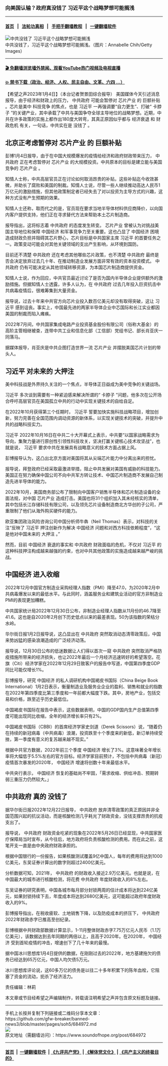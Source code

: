 ### 向美国认输？政府真没钱了 习近平这个战略梦想可能搁浅
------------------------

#### [首页](https://github.com/gfw-breaker/banned-news3/blob/master/README.md) &nbsp;&nbsp;|&nbsp;&nbsp; [法轮功真相](https://github.com/begood0513/basic/blob/master/README.md)  &nbsp;&nbsp;|&nbsp;&nbsp; [手把手翻墙教程](https://github.com/gfw-breaker/guides/wiki)  &nbsp;&nbsp;|&nbsp;&nbsp; [一键翻墙软件](https://github.com/gfw-breaker/nogfw/blob/master/README.md)  



<div><img alt="中共没钱了 习近平这个战略梦想可能搁浅" src="https://img.soundofhope.org/2023-01/gettyimages-1424203783-1672861360074.jpg"/>
<br/><figcaption class="caption">
 中共没钱了，习近平这个战略梦想可能搁浅。（图片：Annabelle Chih/Getty Images）
</figcaption></div><hr/>

#### [ 🎬  免翻墙浏览墙外禁闻、观看YouTube热门视频及电视直播](https://github.com/gfw-breaker/HelloWorld)

#### [ 💥  禁书下载（政治、经济、人权、民主自由、文革、六四 ...）](https://github.com/gfw-breaker/books/blob/master/README.md)

<div><div class="Content__Wrapper sc-1bvya0-0 elmmKw article_body" itemprop="articleBody">
 <div id="post_place_1">
 </div>
 <p class="meta-top">
  <span class="meta">
   【希望之声2023年1月4日】（本台记者贺景田综合报导）
  </span>
  美国媒体今天引述消息报导，由于经济和财政上的压力，
  <ok href="/term/83013">
   中共政府
  </ok>
  可能会暂停对
  <ok href="/term/225043">
   芯片产业
  </ok>
  的
  <ok href="/term/386914">
   巨额补贴
  </ok>
  。芯片是美中
  <ok href="/term/537350">
   科技竞争
  </ok>
  的焦点，也是
  <ok href="/term/1063">
   习近平
  </ok>
  一再强调要“自力更生”、打破“
  <ok href="/term/384022">
   卡脖子
  </ok>
  ”的关键产业，其中承载了中共与美国争夺全球主导地位的战略梦想。近期，中共在许多政策的实施上都作出180度大转弯，其真正原因似乎都与
  <ok href="/term/2945">
   经济衰退
  </ok>
  和
  <ok href="/term/613023">
   财政危机
  </ok>
  有关，一句话，中共实在是
  <ok href="/term/773834">
   没钱了
  </ok>
  。
 </p>
 <h2>
  <strong>
   北京正考虑暂停对
   <ok href="/term/225043">
    芯片产业
   </ok>
   的
   <ok href="/term/386914">
    巨额补贴
   </ok>
  </strong>
 </h2>
 <p>
  彭博1月4日报导，由于在中国大规模爆发的疫情给经济和政府财政带来压力，
  <ok href="/term/83013">
   中共政府
  </ok>
  正在考虑暂停对
  <ok href="/term/225043">
   芯片产业
  </ok>
  的大规模投资。中共原本的目标是建立能与美国竞争的
  <ok href="/term/225043">
   芯片产业
  </ok>
  。
 </p>
 <p>
  知情人士称，中共高层官员正在讨论如何取消昂贵的补贴，这些补贴迄今收效甚微，并助长了腐败和美国的制裁。知情人士说，尽管一些人继续推动高达人民币1万亿元的激励措施，但其他政策制定者已经失去了对以投资为主导方式的兴趣，这种方式没有产生预期的效果。
 </p>
 <p>
  知情人士还称，取而代之的是，官员现在要求当地半导体材料供应商降价，以向国内客户提供支持，他们正在寻求替代方法来帮助本土芯片制造商。
 </p>
 <p>
  报导指出，这将标志着
  <ok href="/term/83013">
   中共政府
  </ok>
  的态度发生转变。
  <ok href="/term/225043">
   芯片产业
  </ok>
  曾被认为对挑战美国主导地位和保障
  <ok href="/term/2423">
   中国经济
  </ok>
  和军事竞争力至关重要。这也凸显了
  <ok href="/term/2423">
   中国经济
  </ok>
  困境造成财政负担并阻碍其芯片野心，芯片目标是中共国家主席
  <ok href="/term/1063">
   习近平
  </ok>
  的首要任务之一。政策变动可能会对其他关键领域的支出产生影响，从环境到国防。
 </p>
 <p>
  目前还不清楚
  <ok href="/term/83013">
   中共政府
  </ok>
  还在考虑其他哪些芯片政策，也不清楚
  <ok href="/term/83013">
   中共政府
  </ok>
  最终是否会决定放弃过去几十年、在推动制造业发展方面非常有效的资本投资模式。
  <ok href="/term/83013">
   中共政府
  </ok>
  仍有可能决定从其他领域转移资源，为本国芯片制造商提供资金。
 </p>
 <p>
  知情人士说，作为回应，中共官员最近讨论了是否为国内半导体企业提供额外的激励措施。但据知情人士透露，许多人认为，在
  <ok href="/term/83013">
   中共政府
  </ok>
  过去几年投入巨资抗击中共病毒疫情后，很难筹集到大量资金。
 </p>
 <p>
  报导说，过去十年来中共官方向芯片业投入数百亿美元却没有取得突破，这让
  <ok href="/term/1063">
   习近平
  </ok>
  感到诅丧。事实上，中国最先进的两家半导体企业中芯国际和长江实业都因美国的制裁而陷入瘫痪。
 </p>
 <p>
  2022年7月间，中共国家集成电路产业投资基金股份有限公司（俗称大基金）的高阶主管相继被查，连带中共工业和信息化部（工信部）党组书记、部长肖亚庆一同落马。
 </p>
 <p>
  据媒体报导，肖亚庆是中共企图打造世界一流
  <ok href="/term/225043">
   芯片产业
  </ok>
  并摆脱美国芯片计划的带头人。
 </p>
 <h2>
  <strong>
   <ok href="/term/1063">
    习近平
   </ok>
   对未来的
   <ok href="/term/824754">
    大押注
   </ok>
  </strong>
 </h2>
 <p>
  美中科技战是外界持久关注的一个焦点，半导体正日益成为美中竞争的关键战场。
 </p>
 <p>
  <ok href="/term/1063">
   习近平
  </ok>
  多次谈到需要有一种紧迫感来解决所谓的“
  <ok href="/term/384022">
   卡脖子
  </ok>
  ”问题，他多次在公开场合呼吁高层官员在美国孤立中共的行动中实现关键技术的自给自足。
 </p>
 <p>
  在2022年10月获得第三个任期时，
  <ok href="/term/1063">
   习近平
  </ok>
  誓要加快实施科技战略项目，增加创新，努力完善在全国范围内调动资源的新体系，以实现关键技术的突破，并提升中共的战略科技实力。
 </p>
 <p>
  <ok href="/term/1063">
   习近平
  </ok>
  2022年10月16日在中共二十大开幕式上表示，中共要“以国家战略需求为导向，集聚力量进行原创性引领性科技攻关，坚决打赢关键核心技术攻坚战”，也就是说，
  <ok href="/term/1063">
   习近平
  </ok>
  要求中共在发展具有战略意义的技术方面占据上风。
 </p>
 <p>
  彭博报导认为，这凸出北京方面对美国将其从尖端芯片能力中分离出来的担忧。
 </p>
 <p>
  报导说，拜登政府已经采取最激进举措，阻止中共发展对美国有威胁的科技能力。美国正在努力确保中国公司不向中共军方转让技术、中国芯片制造商不发展自己制造先进半导体的能力。
 </p>
 <p>
  2022年10月，美国商务部公布了限制向中国客户销售半导体和芯片制造设备的全面法规，对中国
  <ok href="/term/225043">
   芯片产业
  </ok>
  造成打击。美国也将31个组织加入其未经核实的清单，其中包括长江存储科技有限公司，以及领先芯片设备制造商北方华创的子公司，严重限制了他们从海外购买硬件的能力。
 </p>
 <p>
  欧亚集团政治风险咨询公司中国分析师牛犇（Neil Thomas）表示，对科技的关注“反映了
  <ok href="/term/1063">
   习近平
  </ok>
  押注创新作为解决
  <ok href="/term/2423">
   中国经济
  </ok>
  问题和对西方科技依赖程度”，“这是他对中国未来的
  <ok href="/term/824754">
   大押注
  </ok>
  。”
 </p>
 <p>
  然而，目前
  <ok href="/term/2423">
   中国经济
  </ok>
  衰退的事实和
  <ok href="/term/83013">
   中共政府
  </ok>
  财政面临的危机，不仅对
  <ok href="/term/1063">
   习近平
  </ok>
  的这种科技押注构成越来越强的约束，也对中共其他政策的实施造成越来越严峻的挑战。
 </p>
 <h2>
  <strong>
   <ok href="/term/2423">
    中国经济
   </ok>
   进入收缩
  </strong>
 </h2>
 <p>
  2022年12月中国官方制造业采购经理人指数（PMI）降至47.0，为2020年2月中共病毒爆发以来的最低水平。与此同时，涵盖服务业和建筑业活动的官方非制造业PMI的表现更加糟糕。
 </p>
 <p>
  中共国家统计局2022年12月30日公布，非制造业经理人指数从11月份的46.7降至41.6。这也是自2020年2月创下历史低点以来的最差表现。50为该指数的荣枯分水岭。
 </p>
 <p>
  华尔街日报1月2日报导说，这凸显出在
  <ok href="/term/83013">
   中共政府
  </ok>
  突然取消动态清零政策后，中国来势凶猛的感染浪潮造成的广泛经济动荡。
 </p>
 <p>
  报导说，12月30日公布的低迷数据让人们得以首次一窥
  <ok href="/term/83013">
   中共政府
  </ok>
  突然取消严格防疫措施所带来的经济损失，也让2022年最后一个月经济迅速转好的希望落空。花旗（Citi）经济学家在2022年12月29日致客户的报告中写道，中国第四季度GDP同比可能仅增长1%。
 </p>
 <p>
  彭博报导，研究
  <ok href="/term/2423">
   中国经济
  </ok>
  的私人调研机构中国褐皮书国际（China Beige Book International）1月2日表示，衡量制造业及服务业企业的盈利、销售和就业的指数在2022年第四季度比第三季度和一年前都大幅度下跌。其中，房地产业，包括交易和价格，跌至近乎历史最低位。
 </p>
 <p>
  中国褐皮书国际在报告中表示，这些数据表明，中国的GDP国内生产总值第四季度可能出现同比收缩，全年的经济增长率只有2%。
 </p>
 <p>
  中国褐皮书国际（CBBI）的首席经济学家史剑道（Derek Scissors）说，“随着仍在持续的新冠病毒（中共病毒）浪潮，投资跌至十个季度来的新低，新订单持续受挫，第一季度有意义的复苏越来越不现实。”
 </p>
 <p>
  根据中共官方数据，2022年前三个季度
  <ok href="/term/2423">
   中国经济
  </ok>
  增长了3%。这意味著全年增长率将大幅低于5.5%左右的官方目标。经济学家目前预计，不包括中共病毒（新冠）疫情首次暴发的2020年，
  <ok href="/term/2423">
   中国经济
  </ok>
  增速将创数十年来最低水平。
 </p>
 <p>
  中共央行表示，
  <ok href="/term/2423">
   中国经济
  </ok>
  恢复的基础尚不牢固，「需求收缩、供给冲击、预期转弱三重压力仍然较大。」
 </p>
 <h2>
  <strong>
   <ok href="/term/83013">
    中共政府
   </ok>
   真的
   <ok href="/term/773834">
    没钱了
   </ok>
  </strong>
 </h2>
 <p>
  据华尔街日报2022年12月22日报导，
  <ok href="/term/83013">
   中共政府
  </ok>
  放弃清零政策的真正原因并非全国范围兴起的抗议活动，而是核酸检测几乎耗光了财政资金，没钱支撑昂贵的抗疫支出了。
 </p>
 <p>
  报导说，
  <ok href="/term/83013">
   中共政府
  </ok>
  财政资金吃紧的现象在2022年5月26日已经显现，中共国家医疗保障局当时宣布，从今往后，地方政府将负责核酸检测的费用。而在此之前，这笔开支一直是由中央政府财政承担的。
 </p>
 <p>
  根据中国银行的一份报告，如果核酸测试覆盖9亿中国人，每年的费用将达到1000亿美元，东吴证券计算出的数字则超过2400亿美元。
 </p>
 <p>
  分析数据可知，2021年，
  <ok href="/term/83013">
   中共政府
  </ok>
  的财政收入接近2.9万亿美元。也就是说，在中国最大的城市进行核酸检测，将花费
  <ok href="/term/83013">
   中共政府
  </ok>
  年度财政收入的8%左右。
 </p>
 <p>
  东吴证券的研究表明，中国各城市每月部分封锁两周的估计成本将达到224亿美元，如果封锁持续下去，年度成本将达到2680亿美元，这可能超过政府年度财政收入的9%。
 </p>
 <p>
  彭博报导指出，在税收疲软、土地销售下降，以及防疫成本的挤压下，
  <ok href="/term/83013">
   中共政府
  </ok>
  2022年财政赤字已推高至创纪录。
 </p>
 <p>
  彭博根据中共财政部数据计算显示，1-11月整体财政赤字7.75万亿元人民币（1.1万亿美元），该数据达到去年同期的两倍以上，且高于2020年。在2020年，
  <ok href="/term/2423">
   中国经济
  </ok>
  受到首轮疫情的冲击，增速创下了几十年来的最慢。
 </p>
 <p>
  据中国冰川思想库1月4日提供的数据，在刚刚过去的2022年，地方基建拖欠的债务已经达到65万亿元，中国人均欠债5万元。
 </p>
 <p>
  冰川思想库评论说，这60多万亿的债务是以往二十多年积累下的陈年血栓，它阻塞了资金的流动，扼杀了经济活力。
 </p>
 <p class="meta-btm">
  责任编辑：林莉
 </p>
 <p class="meta-btm">
  本文章或节目经希望之声编辑制作，转载请注明希望之声并包含原文标题及链接。
 </p>
</div>
</div>
<hr/>
手机上长按并复制下列链接或二维码分享本文章：<br/>
https://github.com/gfw-breaker/banned-news3/blob/master/pages/soh5/684972.md <br/>
<a href='https://github.com/gfw-breaker/banned-news3/blob/master/pages/soh5/684972.md'><img src='https://github.com/gfw-breaker/banned-news3/blob/master/pages/soh5/684972.md.png'/></a> <br/>
原文地址（需翻墙访问）：https://www.soundofhope.org/post/684972


------------------------
#### [首页](https://github.com/gfw-breaker/banned-news3/blob/master/README.md) &nbsp;|&nbsp; [一键翻墙软件](https://github.com/gfw-breaker/nogfw/blob/master/README.md) &nbsp;| [《九评共产党》](https://github.com/gfw-breaker/9ping.md/blob/master/README.md#九评之一评共产党是什么) | [《解体党文化》](https://github.com/gfw-breaker/jtdwh.md/blob/master/README.md) | [《共产主义的终极目的》](https://github.com/gfw-breaker/gczydzjmd.md/blob/master/README.md)


<img src='http://gfw-breaker.win/banned-news3/pages/soh5/684972.md' width='0px' height='0px'/>
